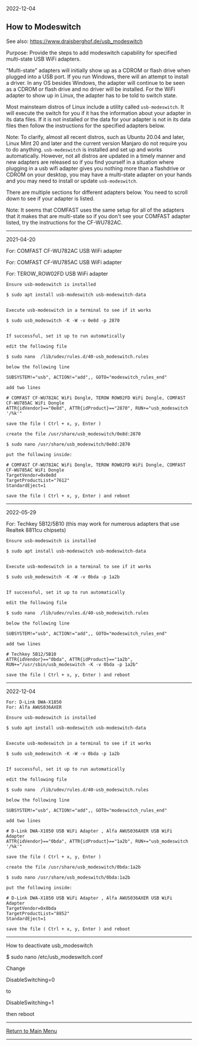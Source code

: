 2022-12-04

## How to Modeswitch

See also: https://www.draisberghof.de/usb_modeswitch

Purpose: Provide the steps to add modeswitch capability for specified multi-state
USB WiFi adapters.

"Multi-state" adapters will initially show up as a CDROM or flash drive when
plugged into a USB port. If you run Windows, there will an attempt to install
a driver. In any OS besides Windows, the adapter will continue to be seen as a
CDROM or flash drive and no driver will be installed. For the WiFi adapter to
show up in Linux, the adapter has to be told to switch state.

Most mainsteam distros of Linux include a utility called `usb-modeswitch`. It
will execute the switch for you if it has the information about your adapter
in its data files. If it is not installed or the data for your adapter is
not in its data files then follow the instructions for the specified adapters
below.

Note: To clarify, almost all recent distros, such as Ubuntu 20.04 and later,
Linux Mint 20 and later and the current version Manjaro do not require you
to do anything. `usb-modeswitch` is installed and set up and works automatically.
However, not all distros are updated in a timely manner and new adapters are
released so if you find yourself in a situation where plugging in a usb wifi
adapter gives you nothing more than a flashdrive or CDROM on your desktop, you may
have a multi-state adapter on your hands and you may need to install or update
`usb-modeswitch`.

There are multiple sections for different adapters below. You need to scroll down
to see if your adapter is listed.

Note: It seems that COMFAST uses the same setup for all of the adapters that it
makes that are multi-state so if you don't see your COMFAST adapter listed, try
the instructions for the CF-WU782AC.

-----

2021-04-20

For: COMFAST CF-WU782AC USB WiFi adapter

For: COMFAST CF-WU785AC USB WiFi adapter

For: TEROW_ROW02FD USB WiFi adapter

```
Ensure usb-modeswitch is installed

$ sudo apt install usb-modeswitch usb-modeswitch-data


Execute usb-modeswitch in a terminal to see if it works

$ sudo usb_modeswitch -K -W -v 0e8d -p 2870


If successful, set it up to run automatically

edit the following file

$ sudo nano  /lib/udev/rules.d/40-usb_modeswitch.rules

below the following line

SUBSYSTEM!="usb", ACTION!="add",, GOTO="modeswitch_rules_end"

add two lines

# COMFAST CF-WU782AC WiFi Dongle, TEROW ROW02FD WiFi Dongle, COMFAST CF-WU785AC WiFi Dongle
ATTR{idVendor}=="0e8d", ATTR{idProduct}=="2870", RUN+="usb_modeswitch '/%k'"

save the file ( Ctrl + x, y, Enter )

create the file /usr/share/usb_modeswitch/0e8d:2870

$ sudo nano /usr/share/usb_modeswitch/0e8d:2870

put the following inside:

# COMFAST CF-WU782AC WiFi Dongle, TEROW ROW02FD WiFi Dongle, COMFAST CF-WU785AC WiFi Dongle
TargetVendor=0x0e8d
TargetProductList="7612"
StandardEject=1

save the file ( Ctrl + x, y, Enter ) and reboot
```

-----

2022-05-29

For: Techkey 5B12/5B10 (this may work for numerous adapters that use Realtek 8811cu chipsets)

```
Ensure usb-modeswitch is installed

$ sudo apt install usb-modeswitch usb-modeswitch-data


Execute usb-modeswitch in a terminal to see if it works

$ sudo usb_modeswitch -K -W -v 0bda -p 1a2b


If successful, set it up to run automatically

edit the following file

$ sudo nano  /lib/udev/rules.d/40-usb_modeswitch.rules

below the following line

SUBSYSTEM!="usb", ACTION!="add",, GOTO="modeswitch_rules_end"

add two lines

# Techkey 5B12/5B10
ATTR{idVendor}=="0bda", ATTR{idProduct}=="1a2b", RUN+="/usr/sbin/usb_modeswitch -K -v 0bda -p 1a2b"

save the file ( Ctrl + x, y, Enter ) and reboot
```

-----

2022-12-04

```
For: D-Link DWA-X1850
For: Alfa AWUS036AXER

Ensure usb-modeswitch is installed

$ sudo apt install usb-modeswitch usb-modeswitch-data


Execute usb-modeswitch in a terminal to see if it works

$ sudo usb_modeswitch -K -W -v 0bda -p 1a2b


If successful, set it up to run automatically

edit the following file

$ sudo nano  /lib/udev/rules.d/40-usb_modeswitch.rules

below the following line

SUBSYSTEM!="usb", ACTION!="add",, GOTO="modeswitch_rules_end"

add two lines

# D-Link DWA-X1850 USB WiFi Adapter , Alfa AWUS036AXER USB WiFi Adapter
ATTR{idVendor}=="0bda", ATTR{idProduct}=="1a2b", RUN+="usb_modeswitch '/%k'"

save the file ( Ctrl + x, y, Enter )

create the file /usr/share/usb_modeswitch/0bda:1a2b

$ sudo nano /usr/share/usb_modeswitch/0bda:1a2b

put the following inside:

# D-Link DWA-X1850 USB WiFi Adapter , Alfa AWUS036AXER USB WiFi Adapter
TargetVendor=0x0bda
TargetProductList="8852"
StandardEject=1

save the file ( Ctrl + x, y, Enter ) and reboot
```

-----

How to deactivate usb_modeswitch

$ sudo nano /etc/usb_modeswitch.conf

Change

DisableSwitching=0

to

DisableSwitching=1

then reboot

-----

[Return to Main Menu](https://github.com/morrownr/USB-WiFi)

-----
